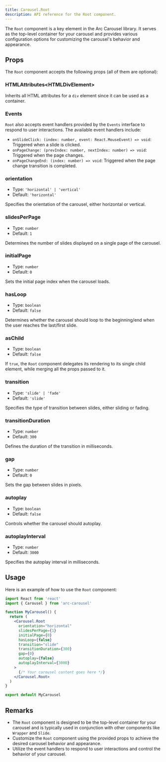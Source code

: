 ```yaml
---
title: Carousel.Root
description: API reference for the Root component.
---
```


The `Root` component is a key element in the Arc Carousel library. It serves as the top-level container for your carousel and provides various configuration options for customizing the carousel's behavior and appearance.

## Props

The `Root` component accepts the following props (all of them are optional):

### HTMLAttributes\<HTMLDivElement\>

Inherits all HTML attributes for a `div` element since it can be used as a container.

### Events

`Root` also accepts event handlers provided by the `Events` interface to respond to user interactions. The available event handlers include:

- `onSlideClick: (index: number, event: React.MouseEvent) => void`: Triggered when a slide is clicked.
- `onPageChange: (prevIndex: number, nextIndex: number) => void`: Triggered when the page changes.
- `onPageChangeEnd: (index: number) => void`: Triggered when the page change transition is completed.

### orientation

- Type: `'horizontal' | 'vertical'`
- Default: `'horizontal'`

Specifies the orientation of the carousel, either horizontal or vertical.

### slidesPerPage

- Type: `number`
- Default: `1`

Determines the number of slides displayed on a single page of the carousel.

### initialPage

- Type: `number`
- Default: `0`

Sets the initial page index when the carousel loads.

### hasLoop

- Type: `boolean`
- Default: `false`

Determines whether the carousel should loop to the beginning/end when the user reaches the last/first slide.

### asChild

- Type: `boolean`
- Default: `false`

If `true`, the `Root` component delegates its rendering to its single child element, while merging all the props passed to it.

### transition

- Type: `'slide' | 'fade'`
- Default: `'slide'`

Specifies the type of transition between slides, either sliding or fading.

### transitionDuration

- Type: `number`
- Default: `300`

Defines the duration of the transition in milliseconds.

### gap

- Type: `number`
- Default: `0`

Sets the gap between slides in pixels.

### autoplay

- Type: `boolean`
- Default: `false`

Controls whether the carousel should autoplay.

### autoplayInterval

- Type: `number`
- Default: `3000`

Specifies the autoplay interval in milliseconds.

## Usage

Here is an example of how to use the `Root` component:

```jsx
import React from 'react'
import { Carousel } from 'arc-carousel'

function MyCarousel() {
  return (
    <Carousel.Root
      orientation="horizontal"
      slidesPerPage={1}
      initialPage={0}
      hasLoop={false}
      transition="slide"
      transitionDuration={300}
      gap={0}
      autoplay={false}
      autoplayInterval={3000}
    >
      {/* Your carousel content goes here */}
    </Carousel.Root>
  )
}

export default MyCarousel
```

## Remarks

- The `Root` component is designed to be the top-level container for your carousel and is typically used in conjunction with other components like `Wrapper` and `Slide`.
- Customize the `Root` component using the provided props to achieve the desired carousel behavior and appearance.
- Utilize the event handlers to respond to user interactions and control the behavior of your carousel.
